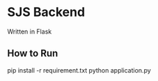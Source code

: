 # SJS Backend

Written in Flask

## How to Run
pip install -r requirement.txt
python application.py

